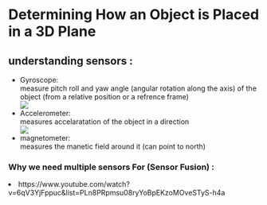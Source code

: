 <Html>
<H1>Determining How an Object is Placed in a 3D Plane</H1>
<h2>understanding sensors :</h2>
<ul>
<li>Gyroscope:</li>
  measure pitch roll and yaw angle (angular rotation along the axis) of the object (from a relative position or a refrence frame)<br>
  <img src="https://doc.stride3d.net/4.0/en/manual/input/media/sensor-overview-orientation-sensor.png">
<li>Accelerometer:</li>
  measures accelaratation of the object in a direction <br>
  <img src="https://docs-assets.developer.apple.com/published/96e9d46b41/c9b606b2-9a52-487e-8385-e710ffa1ce5f.png">
<li>magnetometer:</li>
  measures the manetic field around it (can point to north) <br>
</ul>
<h3>Why we need multiple sensors For  (Sensor Fusion) :</h3>
  <li>https://www.youtube.com/watch?v=6qV3YjFppuc&list=PLn8PRpmsu08ryYoBpEKzoMOveSTyS-h4a</li>
  
</Html>
